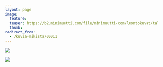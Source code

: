 ```yaml
---
layout: page
image:
  feature:
  teaser: https://b2.minimuutti.com/file/minimuutti-com/luontokuvat/talvi/IMG16175-245px.jpg
  thumb:
redirect_from:
  - /kuvia-mikista/00011
---
```


[![](https://b2.minimuutti.com/file/minimuutti-com/luontokuvat/talvi/IMG16175-800px.jpg)](https://dl.dropboxusercontent.com/sh/ea1wtnz7z734o12/AAD8H7euNx9sDXwbbE-PdwU4a/luontokuvat/talvi/IMG16175.jpg)

[![](https://b2.minimuutti.com/file/minimuutti-com/luontokuvat/talvi/IMG16173-800px.jpg)](https://dl.dropboxusercontent.com/sh/ea1wtnz7z734o12/AABYKMPh9cwB7F0vV4uoJf9Aa/luontokuvat/talvi/IMG16173.jpg)
